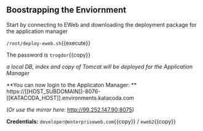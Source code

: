
## Boostrapping the Enviornment

Start by connecting to EWeb and downloading the deployment package for the application manager

`/root/deploy-eweb.sh`{{execute}}

The password is `trogdor`{{copy}}

*a local DB, index and copy of Tomcat will be deployed for the Application Manager*

**You can now login to the Applicaton Manager: ** https://[[HOST_SUBDOMAIN]]-8076-[[KATACODA_HOST]].environments.katacoda.com

(*Or use the mirror here:* http://99.252.147.90:8075)

**Credentials:** `developer@enterpriseweb.com`{{copy}} / `eweb2`{{copy}}
